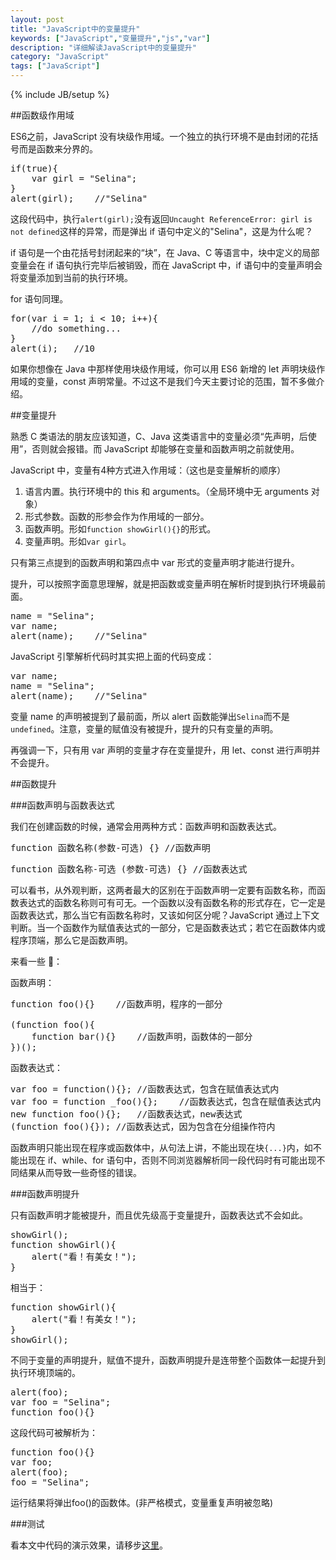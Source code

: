 ```yaml
---
layout: post
title: "JavaScript中的变量提升"
keywords: ["JavaScript","变量提升","js","var"]
description: "详细解读JavaScript中的变量提升"
category: "JavaScript"
tags: ["JavaScript"]
---
```

{% include JB/setup %}

##函数级作用域

ES6之前，JavaScript 没有块级作用域。一个独立的执行环境不是由封闭的花括号而是函数来分界的。

<pre>
if(true){
    var girl = "Selina";
}
alert(girl);	//"Selina"
</pre>

这段代码中，执行`alert(girl);`没有返回`Uncaught ReferenceError: girl is not defined`这样的异常，而是弹出 if 语句中定义的"Selina"，这是为什么呢？

if 语句是一个由花括号封闭起来的“块”，在 Java、C 等语言中，块中定义的局部变量会在 if 语句执行完毕后被销毁，而在 JavaScript 中，if 语句中的变量声明会将变量添加到当前的执行环境。

for 语句同理。

<pre>
for(var i = 1; i < 10; i++){
    //do something...
}
alert(i);	//10
</pre>

如果你想像在 Java 中那样使用块级作用域，你可以用 ES6 新增的 let 声明块级作用域的变量，const 声明常量。不过这不是我们今天主要讨论的范围，暂不多做介绍。

##变量提升

熟悉 C 类语法的朋友应该知道，C、Java 这类语言中的变量必须“先声明，后使用”，否则就会报错。而 JavaScript 却能够在变量和函数声明之前就使用。

JavaScript 中，变量有4种方式进入作用域：（这也是变量解析的顺序）

1. 语言内置。执行环境中的 this 和 arguments。（全局环境中无 arguments 对象）
2. 形式参数。函数的形参会作为作用域的一部分。
3. 函数声明。形如`function showGirl(){}`的形式。
4. 变量声明。形如`var girl`。

只有第三点提到的函数声明和第四点中 var 形式的变量声明才能进行提升。

提升，可以按照字面意思理解，就是把函数或变量声明在解析时提到执行环境最前面。

<pre>
name = "Selina";
var name;
alert(name);	//"Selina"
</pre>

JavaScript 引擎解析代码时其实把上面的代码变成：

<pre>
var name;
name = "Selina";
alert(name);	//"Selina"
</pre>

变量 name 的声明被提到了最前面，所以 alert 函数能弹出`Selina`而不是`undefined`。注意，变量的赋值没有被提升，提升的只有变量的声明。

再强调一下，只有用 var 声明的变量才存在变量提升，用 let、const 进行声明并不会提升。

##函数提升

###函数声明与函数表达式

我们在创建函数的时候，通常会用两种方式：函数声明和函数表达式。

<pre>
function 函数名称(参数-可选) {}	//函数声明
</pre>

<pre>
function 函数名称-可选 (参数-可选) {}	//函数表达式
</pre>

可以看书，从外观判断，这两者最大的区别在于函数声明一定要有函数名称，而函数表达式的函数名称则可有可无。一个函数以没有函数名称的形式存在，它一定是函数表达式，那么当它有函数名称时，又该如何区分呢？JavaScript 通过上下文判断。当一个函数作为赋值表达式的一部分，它是函数表达式；若它在函数体内或程序顶端，那么它是函数声明。

来看一些 🌰：

函数声明：

<pre>
function foo(){}	//函数声明，程序的一部分

(function foo(){
	function bar(){}	//函数声明，函数体的一部分
})();
</pre>

函数表达式：

<pre>
var foo = function(){};	//函数表达式，包含在赋值表达式内
var foo = function _foo(){};	//函数表达式，包含在赋值表达式内
new function foo(){};	//函数表达式，new表达式
(function foo(){});	//函数表达式，因为包含在分组操作符内
</pre>

函数声明只能出现在程序或函数体中，从句法上讲，不能出现在块`{...}`内，如不能出现在 if、while、for 语句中，否则不同浏览器解析同一段代码时有可能出现不同结果从而导致一些奇怪的错误。

###函数声明提升

只有函数声明才能被提升，而且优先级高于变量提升，函数表达式不会如此。

<pre>
showGirl();
function showGirl(){
    alert("看！有美女！");
}
</pre>

相当于：

<pre>
function showGirl(){
    alert("看！有美女！");
}
showGirl();
</pre>

不同于变量的声明提升，赋值不提升，函数声明提升是连带整个函数体一起提升到执行环境顶端的。

<pre>
alert(foo);
var foo = "Selina";
function foo(){}
</pre>

这段代码可被解析为：

<pre>
function foo(){}
var foo;
alert(foo);
foo = "Selina";
</pre>

运行结果将弹出foo()的函数体。(非严格模式，变量重复声明被忽略)

###测试

看本文中代码的演示效果，请移步[这里](http://blog.ilanyy.com/example/hoisting/)。